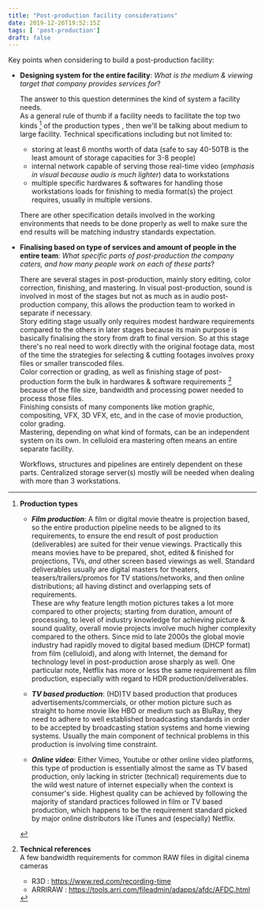 ```yaml
---
title: "Post-production facility considerations"
date: 2019-12-26T19:52:15Z
tags: [ 'post-production']
draft: false
---
```


Key points when considering to build a post-production facility:

- **Designing system for the entire facility**: _What is the medium & viewing target that company provides services for_?     
    
    The answer to this question determines the kind of system a facility needs.    
    As a general rule of thumb if a facility needs to facilitate the top two kinds [^note] of the production types , then we'll be talking about medium to large facility. Technical specifications including but not limited to: 
    - storing at least 6 months worth of data (safe to say 40-50TB is the least amount of storage capacities for 3-8 people)
    - internal network capable of serving those real-time video (_emphasis in visual because audio is much lighter_) data to workstations
    - multiple specific hardwares & softwares for handling those workstations loads for finishing to media format(s) the project requires, usually in multiple versions. 

    There are other specification details involved in the working environments that needs to be done properly as well to make sure the end results will be matching industry standards expectation. 

- **Finalising based on type of services and amount of people in the entire team**: _What specific parts of post-production the company caters, and how many people work on each of these parts_?     

    There are several stages in post-production, mainly story editing, color correction, finishing, and mastering. In visual post-production, sound is involved in most of the stages but not as much as in audio post-production company, this allows the production team to worked in separate if necessary.    
    Story editing stage usually only requires modest hardware requirements compared to the others in later stages because its main purpose is basically finalising the story from draft to final version. So at this stage there's no real need to work directly with the original footage data, most of the time the strategies for selecting & cutting footages involves proxy files or smaller transcoded files.    
    Color correction or grading, as well as finishing stage of post-production form the bulk in hardwares & software requirements [^bandwidth] because of the file size, bandwidth and processing power needed to process those files.      
    Finishing consists of many components like motion graphic, compositing, VFX, 3D VFX, etc, and in the case of movie production, color grading.         
    Mastering, depending on what kind of formats, can be an independent system on its own. In celluloid era mastering often means an entire separate facility.
         
    Workflows, structures and pipelines are entirely dependent on these parts. Centralized storage server(s) mostly will be needed when dealing with more than 3 workstations. 


 
[^note]: **Production types**

    - **_Film production_**: A film or digital movie theatre is projection based, so the entire production pipeline needs to be aligned to its requirements, to ensure the end result of post production (deliverables) are suited for their venue viewings. Practically this means movies have to be prepared, shot, edited & finished for projections, TVs, _and_ other screen based viewings as well. Standard deliverables usually are digital masters for theaters, teasers/trailers/promos for TV stations/networks, and then online distributions; all having distinct and overlapping sets of requirements.     
    These are why feature length motion pictures takes a lot more compared to other projects; starting from duration, amount of processing, to level of industry knowledge for achieving picture & sound quality, overall movie projects involve much higher complexity compared to the others. Since mid to late 2000s the global movie industry had rapidly moved to digital based medium (DHCP format) from film (celluloid), and along with Internet, the demand for technology level in post-production arose sharply as well. One particular note, Netflix has more or less the same requirement as film production, especially with regard to HDR production/deliverables.
    
    - **_TV based production_**: (HD)TV based production that produces advertisements/commercials, or other motion picture such as straight to home movie like HBO or medium such as BluRay, they need to adhere to well established broadcasting standards in order to be accepted by broadcasting station systems and home viewing systems. Usually the main component of technical problems in this production is involving time constraint.
    
    - **_Online video_**: Either Vimeo, Youtube or other online video platforms, this type of production is essentially almost the same as TV based production, only lacking in stricter (technical) requirements due to the wild west nature of internet especially when the context is consumer's side. Highest quality can be achieved by following the majority of standard practices followed in film or TV based production, which happens to be the requirement standard picked by major online distributors like iTunes and (especially) Netflix. 

[^bandwidth]: **Technical references**      
    A few bandwidth requirements for common RAW files in digital cinema cameras          
    - R3D : https://www.red.com/recording-time   
    - ARRIRAW : https://tools.arri.com/fileadmin/adapps/afdc/AFDC.html
